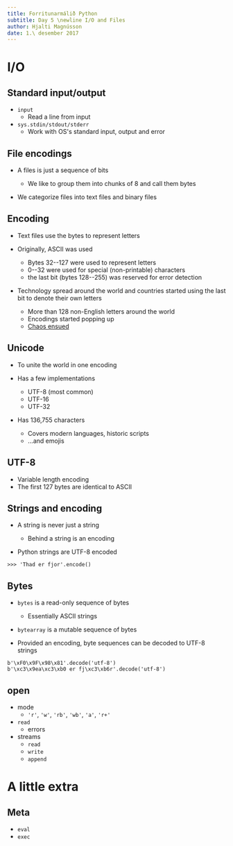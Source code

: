 ```yaml
---
title: Forritunarmálið Python
subtitle: Day 5 \newline I/O and Files
author: Hjalti Magnússon
date: 1.\ desember 2017
---
```


# I/O

## Standard input/output

* `input`
    * Read a line from input
* `sys.stdin/stdout/stderr`
    * Work with OS's standard input, output and error

## File encodings

* A files is just a sequence of bits
    * We like to group them into chunks of 8 and call them bytes

* We categorize files into text files and binary files

## Encoding

* Text files use the bytes to represent letters

* Originally, ASCII was used
    * Bytes 32--127 were used to represent letters
    * 0--32 were used for special (non-printable) characters
    * the last bit (bytes 128--255) was reserved for error detection

* Technology spread around the world and countries started using the last bit to denote their own letters
    * More than 128 non-English letters around the world
    * Encodings started popping up
    * [Chaos ensued](https://docs.python.org/2.4/lib/standard-encodings.html)

## Unicode

* To unite the world in one encoding
* Has a few implementations
    * UTF-8 (most common)
    * UTF-16
    * UTF-32

* Has 136,755 characters
    * Covers modern languages, historic scripts
    * ...and emojis


## UTF-8

* Variable length encoding
* The first 127 bytes are identical to ASCII

## Strings and encoding

* A string is never just a string
    * Behind a string is an encoding

* Python strings are UTF-8 encoded

```
>>> 'Thad er fjor'.encode()
```


## Bytes

* `bytes` is a read-only sequence of bytes
    * Essentially ASCII strings
* `bytearray` is a mutable sequence of bytes

* Provided an encoding, byte sequences can be decoded to UTF-8 strings

```
b'\xF0\x9F\x98\x81'.decode('utf-8')
b'\xc3\x9ea\xc3\xb0 er fj\xc3\xb6r'.decode('utf-8')
```

## open

* mode
    * `'r'`, `'w'`, `'rb'`, `'wb'`, `'a'`, `'r+'`
* `read`
    * errors
* streams
    * `read`
    * `write`
    * `append`


# A little extra

## Meta

* `eval`
* `exec`
